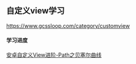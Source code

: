 ## 自定义view学习
https://www.gcssloop.com/category/customview

#### 学习进度
[安卓自定义View进阶-Path之贝塞尔曲线](https://www.gcssloop.com/customview/Path_Bezier)